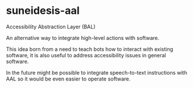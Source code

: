 # suneidesis-aal
Accessibility Abstraction Layer (BAL)

An alternative way to integrate high-level actions with software.

This idea born from a need to teach bots how to interact with existing software, it is also useful to address accessibility issues in general software.

In the future might be possible to integrate speech-to-text instructions with AAL so it would be even easier to operate software.
